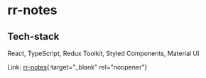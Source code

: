 # rr-notes

## Tech-stack
React, TypeScript, Redux Toolkit, Styled Components, Material UI 

Link: [rr-notes](https://rr-notes.vercel.app/){:target="_blank" rel="noopener"}

